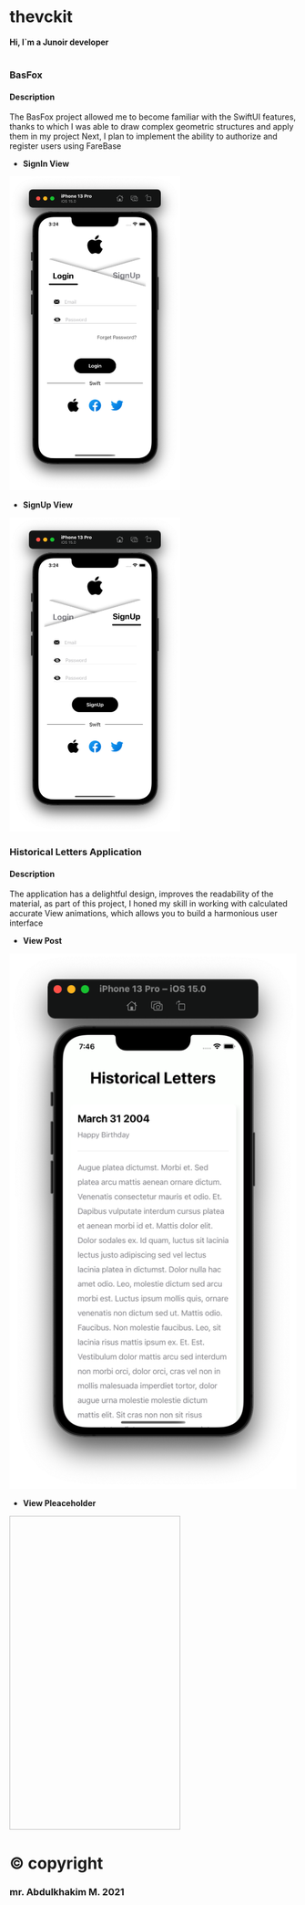 # thevckit
**Hi, I`m a Junoir developer**
#

### BasFox
#### Description
The BasFox project allowed me to become familiar with the SwiftUI features, thanks to which I was able to draw complex geometric structures and apply them in my project
Next, I plan to implement the ability to authorize and register users using FareBase

+ **SignIn View**

<img src="https://github.com/vckit/thevckit-group/blob/master/BasFox/screens/sigin.png" width="300" height="550"/>

+ **SignUp View**

<img src="https://github.com/vckit/thevckit-group/blob/master/BasFox/screens/signup.png" width="300" height="550"/>

### Historical Letters Application
#### Description
The application has a delightful design, improves the readability of the material, as part of this project, I honed my skill in working with calculated accurate View animations, which allows you to build a harmonious user interface

+ **View Post**

<img src="https://github.com/vckit/thevckit-group/blob/master/ScrollableApp/screens/post.png"/>

+ **View Pleaceholder**

<img scr="https://github.com/vckit/thevckit-group/blob/master/ScrollableApp/screens/nopost.png" width="300" height="550"/>

# © copyright
### mr. Abdulkhakim M. 2021
